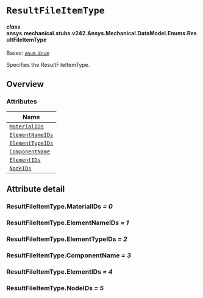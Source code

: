 # `ResultFileItemType`



#### *class* ansys.mechanical.stubs.v242.Ansys.Mechanical.DataModel.Enums.ResultFileItemType

Bases: [`enum.Enum`](https://docs.python.org/3/library/enum.html#enum.Enum)

Specifies the ResultFileItemType.

<!-- !! processed by numpydoc !! -->

<a id="overview"></a>

## Overview

### Attributes

| Name |
| -------------------------------------------------------- |
| [`MaterialIDs`](#ResultFileItemType.MaterialIDs) |
| [`ElementNameIDs`](#ResultFileItemType.ElementNameIDs) |
| [`ElementTypeIDs`](#ResultFileItemType.ElementTypeIDs) |
| [`ComponentName`](#ResultFileItemType.ComponentName) |
| [`ElementIDs`](#ResultFileItemType.ElementIDs) |
| [`NodeIDs`](#ResultFileItemType.NodeIDs) |

<a id="attribute-detail"></a>

## Attribute detail

<a id="ResultFileItemType.MaterialIDs"></a>

### ResultFileItemType.MaterialIDs *= 0*

<a id="ResultFileItemType.ElementNameIDs"></a>

### ResultFileItemType.ElementNameIDs *= 1*

<a id="ResultFileItemType.ElementTypeIDs"></a>

### ResultFileItemType.ElementTypeIDs *= 2*

<a id="ResultFileItemType.ComponentName"></a>

### ResultFileItemType.ComponentName *= 3*

<a id="ResultFileItemType.ElementIDs"></a>

### ResultFileItemType.ElementIDs *= 4*

<a id="ResultFileItemType.NodeIDs"></a>

### ResultFileItemType.NodeIDs *= 5*


